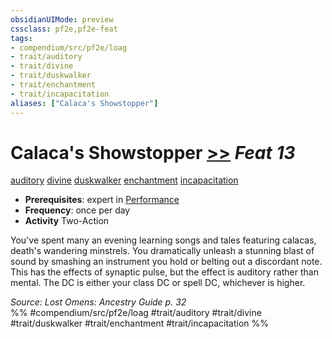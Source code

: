 ```yaml
---
obsidianUIMode: preview
cssclass: pf2e,pf2e-feat
tags:
- compendium/src/pf2e/loag
- trait/auditory
- trait/divine
- trait/duskwalker
- trait/enchantment
- trait/incapacitation
aliases: ["Calaca's Showstopper"]
---
```

# Calaca's Showstopper  [>>](chapter-9-playing-the-game.md#Actions "Two-Action") *Feat 13*  
[auditory](auditory.md "Auditory Effect Trait")  [divine](divine.md "Divine Tradition Trait")  [duskwalker](duskwalker-apg.md "Duskwalker Ancestry & Heritage Trait")  [enchantment](enchantment.md "Enchantment School Trait")  [incapacitation](incapacitation.md "Incapacitation Effect Trait")  

- **Prerequisites**: expert in [Performance](skills.md#Performance)
- **Frequency**: once per day
- **Activity** Two-Action

You've spent many an evening learning songs and tales featuring calacas, death's wandering minstrels. You dramatically unleash a stunning blast of sound by smashing an instrument you hold or belting out a discordant note. This has the effects of synaptic pulse, but the effect is auditory rather than mental. The DC is either your class DC or spell DC, whichever is higher.

*Source: Lost Omens: Ancestry Guide p. 32*  
%% #compendium/src/pf2e/loag #trait/auditory #trait/divine #trait/duskwalker #trait/enchantment #trait/incapacitation %%